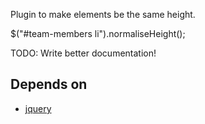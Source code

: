 Plugin to make elements be the same height.

$("#team-members li").normaliseHeight();

TODO: Write better documentation!

## Depends on
* [jquery](https://github.com/jquery/jquery)
